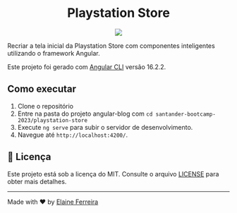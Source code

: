 <h1 align="center">Playstation Store</h1>

<div align="center">
  <img src="https://img.shields.io/badge/Angular-DD0031?style=flat&logo=angular&logoColor=white">
</div>

Recriar a tela inicial da Playstation Store com componentes inteligentes utilizando o framework Angular.

Este projeto foi gerado com [Angular CLI](https://github.com/angular/angular-cli) versão 16.2.2.


## Como executar
1. Clone o repositório
2. Entre na pasta do projeto angular-blog com `cd santander-bootcamp-2023/playstation-store`
3. Execute `ng serve` para subir o servidor de desenvolvimento.
2. Navegue até `http://localhost:4200/`. 

## 📄 Licença
Este projeto está sob a licença do MIT. Consulte o arquivo [LICENSE](/LICENSE) para obter mais detalhes.

<hr>

Made with ❤️ by [Elaine Ferreira](https://github.com/elainefs)